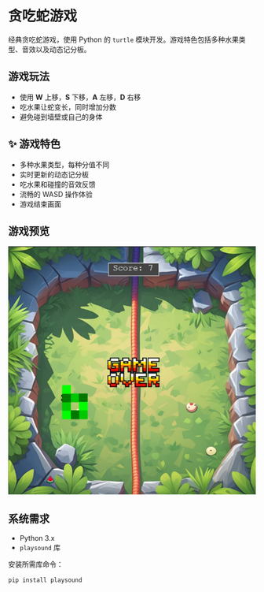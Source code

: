 # 贪吃蛇游戏

经典贪吃蛇游戏，使用 Python 的 `turtle` 模块开发。游戏特色包括多种水果类型、音效以及动态记分板。

## 游戏玩法

- 使用 **W** 上移，**S** 下移，**A** 左移，**D** 右移  
- 吃水果让蛇变长，同时增加分数  
- 避免碰到墙壁或自己的身体  

## ✨ 游戏特色
- 多种水果类型，每种分值不同  
- 实时更新的动态记分板  
- 吃水果和碰撞的音效反馈  
- 流畅的 WASD 操作体验  
- 游戏结束画面  

## 游戏预览

![游戏截图](assets/Screenshot.png)

## 系统需求

- Python 3.x  
- `playsound` 库

安装所需库命令：

```bash
pip install playsound
